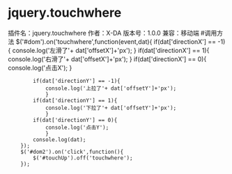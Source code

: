 # jquery.touchwhere
插件名：jquery.touchwhere
作者：X-DA
版本号：1.0.0
兼容：移动端
#调用方法
		$('#dom').on('touchwhere',function(event,dat){
			if(dat['directionX'] == -1){
				console.log('左滑了'+ dat['offsetX']+'px');
				}
			if(dat['directionX'] == 1){
				console.log('右滑了'+ dat['offsetX']+'px');
				}
			if(dat['directionX'] == 0){
				console.log('点击X');
				}
			
			if(dat['directionY'] == -1){
				console.log('上拉了'+ dat['offsetY']+'px');
				}
			if(dat['directionY'] == 1){
				console.log('下拉了'+ dat['offsetY']+'px');
				}
			if(dat['directionY'] == 0){
				console.log('点击Y');
				}
			console.log(dat);
		});
		$('#dom2').on('click',function(){
			$('#touchUp').off('touchwhere');
		});
